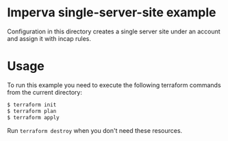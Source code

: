 # Imperva single-server-site example

Configuration in this directory creates a single server site under an account and assign it with incap rules.

# Usage

To run this example you need to execute the following terraform commands from the current directory:

```bash
$ terraform init
$ terraform plan
$ terraform apply
```

Run `terraform destroy` when you don't need these resources.